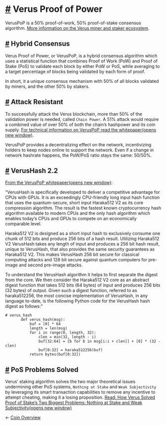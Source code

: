 # [\#](https://docs.verus.io/overview/verus-proof-of-power.html\#verus-proof-of-power) Verus Proof of Power

VerusPoP is a 50% proof-of-work, 50% proof-of-stake consensus algorithm.
[More information on the Verus miner and staker ecosystem](https://docs.verus.io/economy/).

## [\#](https://docs.verus.io/overview/verus-proof-of-power.html\#hybrid-consensus) Hybrid Consensus

Verus Proof of Power, or VerusPoP, is a hybrid consensus algorithm which uses a statistical function that combines Proof of Work (PoW) and Proof of Stake (PoS) to validate each block by either PoW or PoS, while averaging to a target percentage of blocks being validated by each form of proof.

In short, it a unique consensus mechanism with 50% of all blocks validated by miners, and the other 50% by stakers.

## [\#](https://docs.verus.io/overview/verus-proof-of-power.html\#attack-resistant) Attack Resistant

To successfully attack the Verus blockchain, more than 50% of the validation power is needed, called `Chain Power`. A 51% attack would require a combined value of over 50% of both the chain’s hashpower and its coin supply. [For technical information on VerusPoP read the whitepaper(opens new window)](https://verus.io/docs/VerusPoP.pdf).

VerusPoP provides a decentralizing effect on the network, incentivizing holders to keep nodes online to support the network. Even if a change in network hashrate happens, the PoW/PoS ratio stays the same: 50/50%.

## [\#](https://docs.verus.io/overview/verus-proof-of-power.html\#verushash-2-2) VerusHash 2.2

[From the VerusPoP whitepaper(opens new window)](https://verus.io/docs/VerusPoP.pdf):

"VerusHash is specifically developed to deliver a competitive advantage for CPUs with GPUs. It is an exceedingly CPU-friendly long input hash function that uses the quantum-secure, short input Haraka512 V2 as its core compression algorithm. The result is the fastest known cryptocurrency hash algorithm available to modern CPUs and the only hash algorithm which enables today’s CPUs and GPUs to compete on an economically comparable level.

Haraka512 V2 is designed as a short input hash to exclusively consume one chunk of 512 bits and produce 256 bits of a hash result. Utilizing Haraka512 V2 VerusHash takes any length of input and produces a 256 bit hash result, unique to VerusHash, that also provides the same security guarantees as Haraka512 V2. This makes VerusHash 256 bit secure for classical computing attacks and 128 bit secure against quantum computers for pre-image and second pre-image attacks.

To understand the VerusHash algorithm it helps to first separate the digest from the core. We then consider the Haraka512 V2 core as an abstract digest function that takes 512 bits (64 bytes) of input and produces 256 bits (32 bytes) of output. Given such a digest function, referred to as haraka512256, the most concise implementation of VerusHash, in any language to-date, is the following Python code for the VerusHash hash digest as follows:"

```
# verus_hash
       def verus_hash(msg):
           buf = [0] * 64
           length = len(msg)
           for i in range(0, length, 32):
               clen = min(32, length - i)
               buf[32:64] = [b for b in msg[i:i + clen]] + [0] * (32 - clen)
               buf[0:32] = haraka512256(buf)
           return bytes(buf[0:32])

```

## [\#](https://docs.verus.io/overview/verus-proof-of-power.html\#pos-problems-solved) PoS Problems Solved

Verus’ staking algorithm solves the two major theoretical issues undermining other PoS systems, `Nothing at Stake` and `Weak Subjectivity` by leveraging its smart transaction capabilities to remove any incentive to attempt cheating, making it a losing proposition. [Read: How Verus Solved Proof of Stake’s Two Biggest Problems: Nothing at Stake and Weak Subjectivity(opens new window)](https://medium.com/veruscoin/how-verus-solved-nothing-at-stake-and-weak-subjectivity-proof-of-stake-problems-b4dd6a85086e)

←
[Coin Overview](https://docs.verus.io/overview/coin.html)